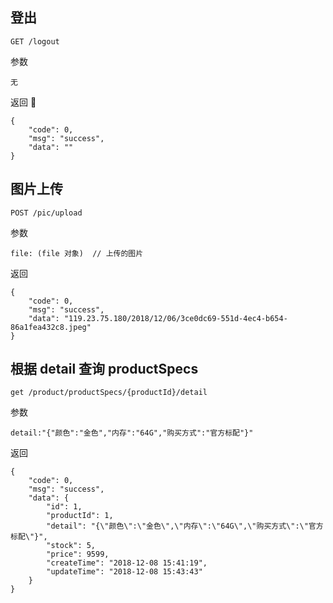 ## 登出
```
GET /logout
```

参数

```
无
```

返回

```
{
    "code": 0,
    "msg": "success",
    "data": ""
}
```
## 图片上传

```
POST /pic/upload
```
参数
```
file: (file 对象)  // 上传的图片
```

返回
```
{
    "code": 0,
    "msg": "success",
    "data": "119.23.75.180/2018/12/06/3ce0dc69-551d-4ec4-b654-86a1fea432c8.jpeg"
}
```
## 根据 detail 查询 productSpecs

```
get /product/productSpecs/{productId}/detail
```
参数
```
detail:"{"颜色":"金色","内存":"64G","购买方式":"官方标配"}"
```

返回
```
{
    "code": 0,
    "msg": "success",
    "data": {
        "id": 1,
        "productId": 1,
        "detail": "{\"颜色\":\"金色\",\"内存\":\"64G\",\"购买方式\":\"官方标配\"}",
        "stock": 5,
        "price": 9599,
        "createTime": "2018-12-08 15:41:19",
        "updateTime": "2018-12-08 15:43:43"
    }
}
```
